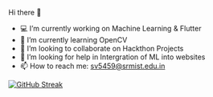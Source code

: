  Hi there 👋
- 💻 I’m currently working on Machine Learning & Flutter
- 🤖 I’m currently learning  OpenCV
- 👯 I’m looking to collaborate on  Hackthon Projects
- 🥲 I’m looking for help in Intergration of ML into websites
- 📫 How to reach me: sv5459@srmist.edu.in



[![GitHub Streak](http://github-readme-streak-stats.herokuapp.com?user=SparshV0044&theme=github-dark&date_format=M%20j%5B%2C%20Y%5D)](https://git.io/streak-stats)
